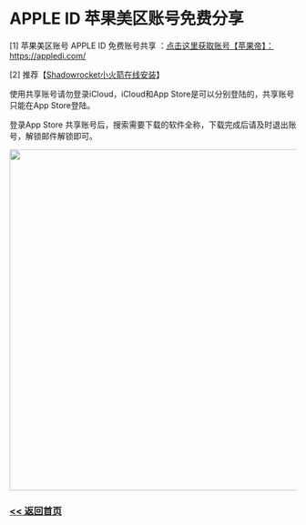 # APPLE ID 苹果美区账号免费分享

<p>[1] 苹果美区账号 APPLE ID 免费账号共享
：<a title="APPLE ID 苹果美区账号免费分享" href="https://appledi.com/" target="_blank">点击这里获取账号【苹果帝】：https://appledi.com/</a> </p>
<p>[2] 推荐【<a title="Shadowrocket小火箭在线安装" href="https://appledi.com/Shadowrocket/" target="_blank">Shadowrocket小火箭在线安装</a>】 </p>
<p>使用共享账号请勿登录iCloud，iCloud和App Store是可以分别登陆的，共享账号只能在App Store登陆。</p>
<p>登录App Store 共享账号后，搜索需要下载的软件全称，下载完成后请及时退出账号，解锁邮件解锁即可。</p>
<p><img src="img/appleid.jpg" alt="" width="600" height="auto" /></p>


### [<< 返回首页](https://v2sx.github.io/Help/)


